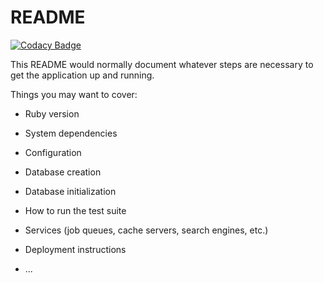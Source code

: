 # README

[![Codacy Badge](https://app.codacy.com/project/badge/Grade/b57da5d2022d479eab6cd86baffa1be0)](https://app.codacy.com/gh/VinniGomes7/SistemaDeGerenciamento/dashboard?utm_source=gh&utm_medium=referral&utm_content=&utm_campaign=Badge_grade)

This README would normally document whatever steps are necessary to get the
application up and running.

Things you may want to cover:

* Ruby version

* System dependencies

* Configuration

* Database creation

* Database initialization

* How to run the test suite

* Services (job queues, cache servers, search engines, etc.)

* Deployment instructions

* ...